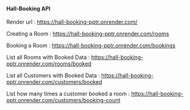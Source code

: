 <h4>Hall-Booking API</h4>

Render url : https://hall-booking-pptr.onrender.com/

Creating a Room : https://hall-booking-pptr.onrender.com/rooms

Booking a Room : https://hall-booking-pptr.onrender.com/bookings

List all Rooms with Booked Data : https://hall-booking-pptr.onrender.com/rooms/booked

List all Customers with Booked Data : https://hall-booking-pptr.onrender.com/customers/booked

List how many times a customer booked a room : https://hall-booking-pptr.onrender.com/customers/booking-count

